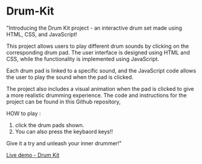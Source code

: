 # Drum-Kit

"Introducing the Drum Kit project - an interactive drum set made using HTML, CSS, and JavaScript!

This project allows users to play different drum sounds by clicking on the corresponding drum pad. The user interface is designed using HTML and CSS, while the functionality is implemented using JavaScript. 

Each drum pad is linked to a specific sound, and the JavaScript code allows the user to play the sound when the pad is clicked. 

The project also includes a visual animation when the pad is clicked to give a more realistic drumming experience. The code and instructions for the project can be found in this Github repository,

HOW to play : 
1) click the drum pads shown.
2) You can also press the keybaord keys!!

Give it a try and unleash your inner drummer!"

<a href = "https://maheshmali1.github.io/Drum-Kit/">Live demo - Drum Kit<a>
